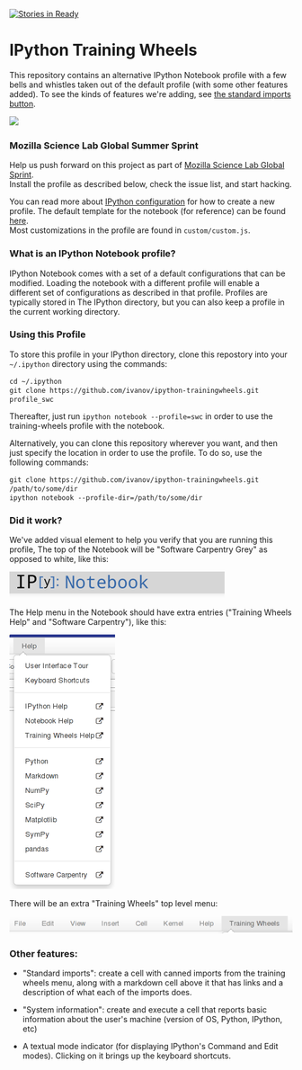[![Stories in Ready](https://badge.waffle.io/ivanov/ipython-trainingwheels.png?label=ready&title=Ready)](https://waffle.io/ivanov/ipython-trainingwheels)
# IPython Training Wheels

This repository contains an alternative IPython Notebook profile
with a few bells and whistles taken out of the default profile 
(with some other features added).  To see the kinds of features we're adding,
see [the standard
imports button](https://github.com/ivanov/ipython-trainingwheels/pull/12).

![](https://cloud.githubusercontent.com/assets/118211/3665994/e24c8be4-11eb-11e4-856d-2506249ff261.png)

### Mozilla Science Lab Global Summer Sprint

Help us push forward on this project as part of [Mozilla Science Lab Global
Sprint](https://etherpad.mozilla.org/sciencelab-2014summersprint-ipython-novice-profile).  
Install the profile as described below, check the issue list, and start hacking.  

You can read more about [IPython configuration](http://ipython.org/ipython-doc/dev/config/intro.html)
for how to create a new profile.  The default template for the notebook (for reference) 
can be found [here](https://github.com/ipython/ipython/blob/master/IPython/html/templates/notebook.html).  
Most customizations in the profile are found in `custom/custom.js`.  

### What is an IPython Notebook profile?  

IPython Notebook comes with a set of a default configurations that 
can be modified. Loading the notebook with a different profile will enable a 
different set of configurations as described in that profile.  Profiles are 
typically stored in The IPython directory, but you can also keep a profile in the current 
working directory.  

### Using this Profile

To store this profile in your IPython directory, clone this repostory 
into your `~/.ipython` directory using the commands: 

    cd ~/.ipython
    git clone https://github.com/ivanov/ipython-trainingwheels.git profile_swc

Thereafter, just run `ipython notebook --profile=swc` in order to use the training-wheels
profile with the notebook.  

Alternatively, you can clone this repository wherever you want, and then just
specify the location in order to use the profile.  To do so, use the following commands:

    git clone https://github.com/ivanov/ipython-trainingwheels.git /path/to/some/dir
    ipython notebook --profile-dir=/path/to/some/dir

### Did it work?

We've added visual element to help you verify that you are running this profile,
The top of the Notebook will be "Software Carpentry Grey" as opposed to white,
like this:

![](/images/header.png)

The Help menu in the Notebook should have extra entries ("Training Wheels
Help" and "Software Carpentry"), like this:

![](/images/help_menu.png)

There will be an extra "Training Wheels" top level menu:

![](/images/top_menu.png)

### Other features:

* "Standard imports": create a cell with canned imports from the training
  wheels menu, along with a markdown cell above it that has links and a
  description of what each of the imports does.

* "System information": create and execute a cell that reports basic information
  about the user's machine (version of OS, Python, IPython, etc)

* A textual mode indicator (for displaying IPython's Command and Edit modes).
  Clicking on it brings up the keyboard shortcuts.
